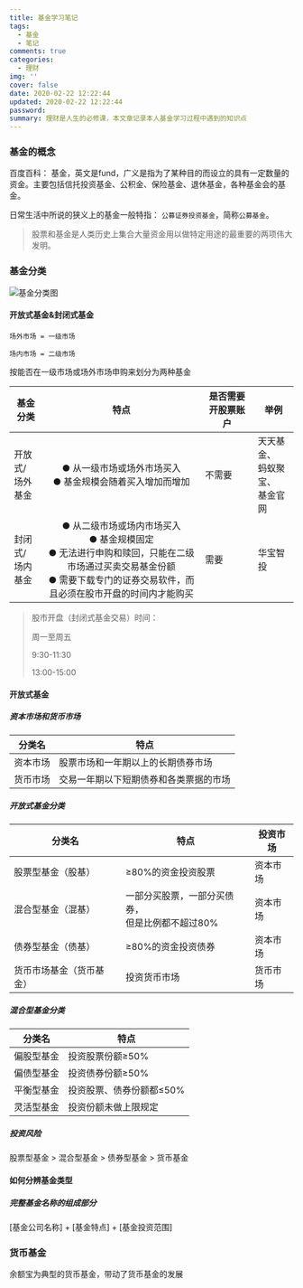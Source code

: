 ```yaml
---
title: 基金学习笔记
tags:
  - 基金
  - 笔记
comments: true
categories:
  - 理财
img: ''
cover: false
date: 2020-02-22 12:22:44
updated: 2020-02-22 12:22:44
password:
summary: 理财是人生的必修课，本文章记录本人基金学习过程中遇到的知识点
---
```


### 基金的概念
百度百科：
基金，英文是fund，广义是指为了某种目的而设立的具有一定数量的资金。主要包括信托投资基金、公积金、保险基金、退休基金，各种基金会的基金。

日常生活中所说的狭义上的基金一般特指：
`公募证券投资基金`，简称`公募基金`。

> 股票和基金是人类历史上集合大量资金用以做特定用途的最重要的两项伟大发明。

### 基金分类
![基金分类图](http://47.106.179.244/基金学习笔记/基金分类.png)
#### 开放式基金&封闭式基金 
`场外市场 = 一级市场`

`场内市场 = 二级市场`

按能否在一级市场或场外市场申购来划分为两种基金

| 基金分类            |                             特点                             | 是否需要开股票账户 | 举例                                 |
| ------------------- | :----------------------------------------------------------: | ------------------ | ------------------------------------ |
| 开放式/<br>场外基金 | ● 从一级市场或场外市场买入<br>● 基金规模会随着买入增加而增加 | 不需要             | 天天基金、<br>蚂蚁聚宝、<br>基金官网 |
| 封闭式/<br>场内基金 | ● 从二级市场或场内市场买入<br>● 基金规模固定<br>● 无法进行申购和赎回，只能在二级市场通过买卖交易基金份额<br>● 需要下载专门的证券交易软件，而且必须在股市开盘的时间内才能购买 | 需要               | 华宝智投                             |

> 股市开盘（封闭式基金交易）时间：
>
> 周一至周五
>
> 9:30-11:30
>
> 13:00-15:00

#### 开放式基金

##### 资本市场和货币市场

| 分类名   | 特点                                   |
| -------- | -------------------------------------- |
| 资本市场 | 股票市场和一年期以上的长期债券市场     |
| 货币市场 | 交易一年期以下短期债券和各类票据的市场 |

##### 开放式基金分类
| 分类名                   | 特点                                                | 投资市场 |
| ------------------------ | --------------------------------------------------- | -------- |
| 股票型基金（股基）       | ≥80%的资金投资股票                                  | 资本市场 |
| 混合型基金（混基）       | 一部分买股票，一部分买债券，<br>但是比例都不超过80% | 资本市场 |
| 债券型基金（债基）       | ≥80%的资金投资债券                                  | 资本市场 |
| 货币市场基金（货币基金） | 投资货币市场                                        | 货币市场 |

##### 混合型基金分类

| 分类名     | 特点                     |
| ---------- | ------------------------ |
| 偏股型基金 | 投资股票份额≥50%         |
| 偏债型基金 | 投资债券份额≥50%         |
| 平衡型基金 | 投资股票、债券份额都≤50% |
| 灵活型基金 | 投资份额未做上限规定     |

##### 投资风险

股票型基金 > 混合型基金 > 债券型基金 > 货币基金

#### 如何分辨基金类型

##### 完整基金名称的组成部分

[基金公司名称] + [基金特点] + [基金投资范围]

### 货币基金

余额宝为典型的货币基金，带动了货币基金的发展